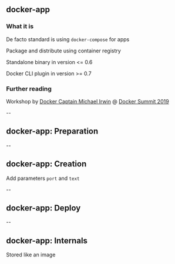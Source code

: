 ## docker-app

### What it is

De facto standard is using `docker-compose` for apps

Package and distribute using container registry

Standalone binary in version <= 0.6

Docker CLI plugin in version >= 0.7

### Further reading

Workshop by [Docker Captain Michael Irwin](https://www.docker.com/captains/michael-irwin) @ [Docker Summit 2019](https://github.com/mikesir87/docker-summit-19-docker-app-workshop)

--

## docker-app: Preparation

<!-- include: docker-app-0.command -->

--

## docker-app: Creation

<!-- include: docker-app-1.command -->

Add parameters `port` and `text`

<!-- include: docker-app-2.command -->

--

## docker-app: Deploy

<!-- include: docker-app-3.command -->

<!-- include: docker-app-4.command -->

--

## docker-app: Internals

Stored like an image

<!-- include: internals-0.command -->

<!-- include: internals-1.command -->

<!-- include: internals-2.command -->
